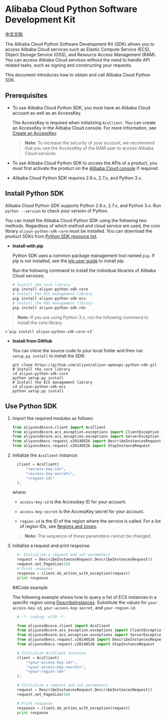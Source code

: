 # Alibaba Cloud Python Software Development Kit
[中文文档](./README_zh.md)

The Alibaba Cloud Python Software Development Kit (SDK) allows you to access Alibaba Cloud services such as Elastic Compute Service (ECS), Object Storage Service (OSS), and Resource Access Management (RAM).  You can access Alibaba Cloud services without the need to handle API related tasks, such as signing and constructing your requests.

This document introduces how to obtain and call Alibaba Cloud Python SDK.

## Prerequisites

- To use Alibaba Cloud Python SDK, you must have an Alibaba Cloud account as well as an AccessKey.

	The AccessKey is required when initializing `AcsClient`. You can create an AccessKey in the Alibaba Cloud console. For more information, see [Create an AccessKey](~~53045~~).

	>**Note:** To increase the security of your account, we recommend that you use the AccessKey of the RAM user to access Alibaba Cloud services.

- To use Alibaba Cloud Python SDK to access the APIs of a product, you must first activate the product on the [Alibaba Cloud console](https://home.console.aliyun.com/?spm=5176.doc52740.2.4.QKZk8w) if required.

- Alibaba Cloud Python SDK requires 2.6.x, 2.7.x, and Python 3.x.


## Install Python SDK

Alibaba Cloud Python SDK supports Python 2.6.x, 2.7.x, and Python 3.x. Run ``python --version`` to check your version of Python.

You can install the Alibaba Cloud Python SDK using the following two methods. Regardless of which method and cloud service are used, the core library `aliyun-python-sdk-core` must be installed. You can download the product SDKs from [Python SDK resource list](~~62188~~).

- **Install with pip**

	Python SDK uses a common package management tool named `pip`. If pip is not installed, see the [pip user guide](https://pip.pypa.io/en/stable/installing/?spm=5176.doc53090.2.7.zHDiNV "pip User Guide") to install pip.

	Run the following command to install the individual libraries of Alibaba Cloud services:

	```python
	# Install the core library
	pip install aliyun-python-sdk-core
	# Install the ECS management library
	pip install aliyun-python-sdk-ecs
	# Install the RDS management library
	pip install aliyun-python-sdk-rds
    ```
>**Note:** If you are using Python 3.x, run the following command to install the core library:

	>`pip install aliyun-python-sdk-core-v3`

- **Install from GitHub**

	You can clone the source code to your local folder and then run `setup.py install` to install the SDK:
	```
	git clone https://github.com/aliyun/aliyun-openapi-python-sdk.git
	# Install the core library
	cd aliyun-python-sdk-core
	python setup.py install
	# Install the ECS management library
	cd aliyun-python-sdk-ecs
	python setup.py install
	```

## Use Python SDK

1. Import the required modules as follows:

    ```python
    from aliyunsdkcore.client import AcsClient
    from aliyunsdkcore.acs_exception.exceptions import ClientException
    from aliyunsdkcore.acs_exception.exceptions import ServerException
    from aliyunsdkecs.request.v20140526 import DescribeInstancesRequest
    from aliyunsdkecs.request.v20140526 import StopInstanceRequest
    ```
2. Initialize the `AcsClient` instance:

	```python
	  client = AcsClient(
		  "<access-key-id>", 
		  "<access-key-secret>",
		  "<region-id>"
	  );

	```

	where:

	- `access-key-id` is the Accesskey ID for your account.

	- `access-key-secret` is the AccessKey secret for your account.

	- `region-id` is the ID of the region where the service is called. For a list of region IDs, see [Regions and zones](~~40654~~).

	>**Note:** The sequence of these parameters cannot be changed. 

3. Initialize a request and print response.

	```python
	  #  Initialize a request and set parameters
	  request = DescribeInstancesRequest.DescribeInstancesRequest()
	  request.set_PageSize(10)
	  # Print response
	  response = client.do_action_with_exception(request)
	  print response
	```

	##Code example

	The following example shows how to query a list of ECS instances in a specific region using [DescribeInstances](~~25506~~). Substitute the values for `your-access-key-id`, `your-access-key-secret`, and `your-region-id`.

	```python
	  # -*- coding: utf8 -*-

	  from aliyunsdkcore.client import AcsClient
	  from aliyunsdkcore.acs_exception.exceptions import ClientException
	  from aliyunsdkcore.acs_exception.exceptions import ServerException
	  from aliyunsdkecs.request.v20140526 import DescribeInstancesRequest
	  from aliyunsdkecs.request.v20140526 import StopInstanceRequest

	  # Initialize AcsClient instance
	  client = AcsClient(
		  "<your-access-key-id>", 
		  "<your-access-key-secret>",
		  "<your-region-id>"
	  );

	  # Initialize a request and set parameters
	  request = DescribeInstancesRequest.DescribeInstancesRequest()
	  request.set_PageSize(10)

	  # Print response
	  response = client.do_action_with_exception(request)
	  print response
	```